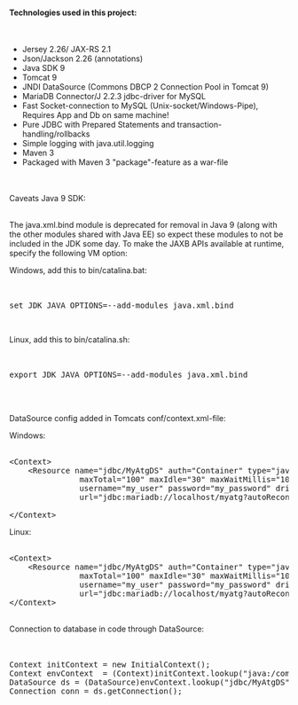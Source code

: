 <h4> Technologies used in this project: </h4>
<br />
<ul>
    <li>Jersey 2.26/ JAX-RS 2.1</li>
    <li>Json/Jackson 2.26 (annotations)</li>
    <li>Java SDK 9</li>
    <li>Tomcat 9</li>
    <li>JNDI DataSource (Commons DBCP 2 Connection Pool in Tomcat 9)</li>
    <li>MariaDB Connector/J 2.2.3 jdbc-driver for MySQL</li>
    <li>Fast Socket-connection to MySQL (Unix-socket/Windows-Pipe), Requires App and Db on same machine!</li>
    <li>Pure JDBC with Prepared Statements and transaction-handling/rollbacks</li>
    <li>Simple logging with java.util.logging</li>
    <li>Maven 3</li>
    <li>Packaged with Maven 3 "package"-feature as a war-file</li>
</ul>
<br /><br />
Caveats Java 9 SDK: <br /><br />

The java.xml.bind module is deprecated for removal in Java 9 (along with the other modules shared with Java EE) so expect these modules to not be included in the JDK some day.
To make the JAXB APIs available at runtime, specify the following VM option:

Windows, add this to bin/catalina.bat:<br /><br />
<pre>

set JDK_JAVA_OPTIONS=--add-modules java.xml.bind
</pre><br />
Linux, add this to bin/catalina.sh:<br /><br />
<pre>

export JDK_JAVA_OPTIONS=--add-modules java.xml.bind
</pre>
<br />
<br />

DataSource config added in Tomcats conf/context.xml-file: 

Windows:<br /><br />
<pre>
&lt;Context&gt;
    &lt;Resource name="jdbc/MyAtgDS" auth="Container" type="javax.sql.DataSource"
               maxTotal="100" maxIdle="30" maxWaitMillis="10000" validationQuery="select 1"
               username="my_user" password="my_password" driverClassName="org.mariadb.jdbc.Driver"
               url="jdbc:mariadb://localhost/myatg?autoReconnect=true&amp;pipe=C:\tmp\mysql.sock"/&gt;

&lt;/Context&gt;
</pre>
Linux:<br /><br />
<pre>
&lt;Context&gt;
    &lt;Resource name="jdbc/MyAtgDS" auth="Container" type="javax.sql.DataSource"
               maxTotal="100" maxIdle="30" maxWaitMillis="10000" validationQuery="select 1"
               username="my_user" password="my_password" driverClassName="org.mariadb.jdbc.Driver"
               url="jdbc:mariadb://localhost/myatg?autoReconnect=true&amp;localSocket=/var/run/mysqld/mysqld.sock"/&gt;
&lt;/Context&gt;
</pre>
<br />
Connection to database in code through DataSource:
<br /><br /><br />
<pre>
Context initContext = new InitialContext();
Context envContext  = (Context)initContext.lookup("java:/comp/env");
DataSource ds = (DataSource)envContext.lookup("jdbc/MyAtgDS");
Connection conn = ds.getConnection();
</pre>